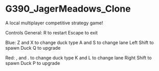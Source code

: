 # G390_JagerMeadows_Clone

A local multiplayer competitive strategy game!

Controls
General:
R to restart
Escape to exit

Blue: 
Z and X to change duck type
A and S to change lane
Left Shift to spawn Duck
Q to upgrade

Red:
, and . to change duck type
K and L to change lane
Right Shift to spawn Duck
P to upgrade
